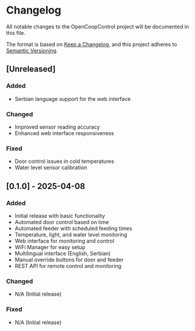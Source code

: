 # Changelog

All notable changes to the OpenCoopControl project will be documented in this file.

The format is based on [Keep a Changelog](https://keepachangelog.com/en/1.0.0/),
and this project adheres to [Semantic Versioning](https://semver.org/spec/v2.0.0.html).

## [Unreleased]

### Added
- Serbian language support for the web interface

### Changed
- Improved sensor reading accuracy
- Enhanced web interface responsiveness

### Fixed
- Door control issues in cold temperatures
- Water level sensor calibration

## [0.1.0] - 2025-04-08

### Added
- Initial release with basic functionality
- Automated door control based on time
- Automated feeder with scheduled feeding times
- Temperature, light, and water level monitoring
- Web interface for monitoring and control
- WiFi Manager for easy setup
- Multilingual interface (English, Serbian)
- Manual override buttons for door and feeder
- REST API for remote control and monitoring

### Changed
- N/A (Initial release)

### Fixed
- N/A (Initial release)
